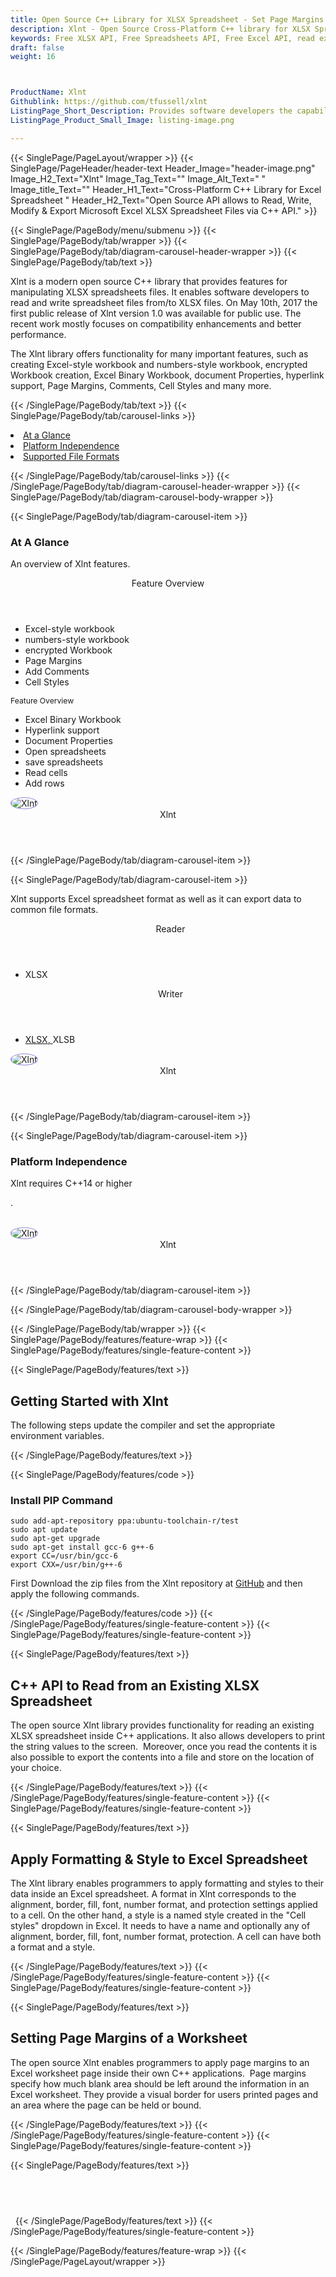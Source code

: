 ```yaml
---
title: Open Source C++ Library for XLSX Spreadsheet - Set Page Margins & Styles
description: Xlnt - Open Source Cross-Platform C++ library for XLSX Spreadsheets. Read, write, set page margins, apply Formatting & Style to Excel XLSX files via C++ API.
keywords: Free XLSX API, Free Spreadsheets API, Free Excel API, read excel files, C++ excel, alternative to MS Excel, cplusplus Excel library, cplusplus spreadsheet, MS Excel library, parse excel files,   C++ Excel API, Free Excel Library, C++ Spreadsheets API, set column widths, set page margins, apply Formatting, apply Style to Excel XLSX
draft: false
weight: 16



ProductName: Xlnt
Githublink: https://github.com/tfussell/xlnt
ListingPage_Short_Description: Provides software developers the capability to generate, read, modify and manipulate Excel XLSX files inside C++ applications.
ListingPage_Product_Small_Image: listing-image.png 

---
```


{{< SinglePage/PageLayout/wrapper >}}
{{< SinglePage/PageHeader/header-text
Header_Image="header-image.png"
Image_H2_Text="Xlnt"
Image_Tag_Text=""
Image_Alt_Text=" "
Image_title_Text=""
Header_H1_Text="Cross-Platform C++ Library for Excel Spreadsheet "
Header_H2_Text="Open Source API allows to Read, Write, Modify & Export Microsoft Excel XLSX Spreadsheet Files via C++ API." >}}

{{< SinglePage/PageBody/menu/submenu >}}
{{< SinglePage/PageBody/tab/wrapper >}}
{{< SinglePage/PageBody/tab/diagram-carousel-header-wrapper >}}
{{< SinglePage/PageBody/tab/text >}}



<p>Xlnt is a modern open source C++ library that provides features for manipulating XLSX spreadsheets files. It enables software developers to read and write spreadsheet files from/to XLSX files. On May 10th, 2017 the first public release of Xlnt version 1.0 was available for public use. The recent work mostly focuses on compatibility enhancements and better performance.</p>
<p>The Xlnt library offers functionality for many important features, such as creating Excel-style workbook and numbers-style workbook, encrypted Workbook creation, Excel Binary Workbook, document Properties, hyperlink support, Page Margins, Comments, Cell Styles and many more.</p>

{{< /SinglePage/PageBody/tab/text >}}
{{< SinglePage/PageBody/tab/carousel-links >}}

<li data-target="#diagramcarousel" data-slide-to="0"><a href="#">At a Glance</a></li>
<li data-target="#diagramcarousel" data-slide-to="2"><a href="#">Platform Independence</a></li>
<li data-target="#diagramcarousel" data-slide-to="1"><a class="activetab" href="#">Supported File Formats</a></li>


{{< /SinglePage/PageBody/tab/carousel-links >}}
{{< /SinglePage/PageBody/tab/diagram-carousel-header-wrapper >}}
{{< SinglePage/PageBody/tab/diagram-carousel-body-wrapper >}}

{{< SinglePage/PageBody/tab/diagram-carousel-item >}}
<h3>At A Glance</h3>
<p>An overview of Xlnt features.</p>
<div class="diagram1 d1-poi">
<div class="d1-row">
<div class="d1-col d1-left"><header>Feature Overview</header>
<ul>
<li>Excel-style workbook</li>
<li>numbers-style workbook</li>
<li>encrypted Workbook</li>
<li>Page Margins</li>
<li>Add Comments</li>
<li>Cell Styles</li>
</ul>
<p><span style="font-size: 12.16px;">Feature Overview</span></p>
</div>
<div class="d1-col d1-right">
<ul>
<li>Excel Binary Workbook</li>
<li>Hyperlink support</li>
<li>Document Properties</li>
<li>Open spreadsheets</li>
<li>save spreadsheets</li>
<li>Read cells</li>
<li>Add rows</li>
</ul>
</div>
<!--/right--></div>
<!--/row-->
<div class="d1-logo"><img style="border: 1px solid #9289d7; border-radius: 50%;" src='listing-image.png' alt="Xlnt"><header>Xlnt</header><footer><small></small></footer></div>
<!--/logo--></div>
<!--/diagram1-->
{{< /SinglePage/PageBody/tab/diagram-carousel-item >}}

{{< SinglePage/PageBody/tab/diagram-carousel-item >}}
<p>Xlnt supports Excel spreadsheet format as well as it can export data to common file formats.</p>
<div class="diagram1 d2  d1-poi">
<div class="d1-row">
<div class="d1-col d1-left"><header><i class="fa fa-arrows-v "> </i> Reader</header>
<ul>
<li>XLSX</li>
</ul>
</div>
<!--/left-->
<div class="d1-col d1-right"><header><i class="fa  fa-long-arrow-down"> </i> Writer</header>
<ul>
<li><a href="https://wiki.fileformat.com/spreadsheet/xlsx/">XLSX</a><a href="https://wiki.fileformat.com/web/html/">, </a>XLSB</li>
</ul>
</div>
<!--/right--></div>
<!--/row-->
<div class="d1-logo"><img style="border: 1px solid #9289d7; border-radius: 50%;" src='listing-image.png' alt="Xlnt"><header>Xlnt</header><footer><small></small></footer></div>
<!--/logo--></div>
<!--/diagram2-->
{{< /SinglePage/PageBody/tab/diagram-carousel-item >}}

{{< SinglePage/PageBody/tab/diagram-carousel-item >}}
<h3>Platform Independence</h3>
<p>Xlnt requires C++14 or higher</p>
<p>.</p>
<div class="diagram1 d1-poi">
<div class="d1-row">
<div class="d1-col d1-left"> </div>
<div class="d1-col d1-right"><!-- <header><i class="fa fa-cubes"> &nbsp;</i></header>
<ul>
<li>Python 2.6 & above</li>
</ul> --></div>
<!--/left--><!--/right--></div>
<!--/row-->
<div class="d1-logo"><img style="border: 1px solid #9289d7; border-radius: 50%;" src='listing-image.png' alt="Xlnt"><header>Xlnt</header><footer><small></small></footer></div>
<!--/logo--></div>
<!--/diagram2 -->
{{< /SinglePage/PageBody/tab/diagram-carousel-item >}}

{{< /SinglePage/PageBody/tab/diagram-carousel-body-wrapper >}}

{{< /SinglePage/PageBody/tab/wrapper >}}
{{< SinglePage/PageBody/features/feature-wrap >}}
{{< SinglePage/PageBody/features/single-feature-content >}}

{{< SinglePage/PageBody/features/text >}}
<h2 class="h2title">Getting Started with Xlnt</h2>
<p>The following steps update the compiler and set the appropriate environment variables.</p>
{{< /SinglePage/PageBody/features/text >}}

{{< SinglePage/PageBody/features/code >}}
<h3>Install PIP Command</h3>
<pre><code class="html">sudo add-apt-repository ppa:ubuntu-toolchain-r/test
sudo apt update
sudo apt-get upgrade
sudo apt-get install gcc-6 g++-6
export CC=/usr/bin/gcc-6  
export CXX=/usr/bin/g++-6
</code></pre>

<p>First Download the zip files from the Xlnt repository at <a href="https://github.com/tfussell/xlnt/archive/master.zip">GitHub</a> and then apply the following commands.</p>
{{< /SinglePage/PageBody/features/code >}}
{{< /SinglePage/PageBody/features/single-feature-content >}}
{{< SinglePage/PageBody/features/single-feature-content >}}

{{< SinglePage/PageBody/features/text >}}
<h2 class="h2title">C++ API to Read from an Existing XLSX Spreadsheet</h2>
<p>The open source Xlnt library provides functionality for reading an existing XLSX spreadsheet inside C++ applications. It also allows developers to print the string values to the screen.  Moreover, once you read the contents it is also possible to export the contents into a file and store on the location of your choice. </p>

{{< /SinglePage/PageBody/features/text >}}
{{< /SinglePage/PageBody/features/single-feature-content >}}
{{< SinglePage/PageBody/features/single-feature-content >}}

{{< SinglePage/PageBody/features/text >}}
<h2 class="h2title">Apply Formatting & Style to Excel Spreadsheet</h2>
<p>The Xlnt library enables programmers to apply formatting and styles to their data inside an Excel spreadsheet. A format in Xlnt corresponds to the alignment, border, fill, font, number format, and protection settings applied to a cell. On the other hand, a style is a named style created in the "Cell styles" dropdown in Excel. It needs to have a name and optionally any of alignment, border, fill, font, number format, protection. A cell can have both a format and a style.</p>

{{< /SinglePage/PageBody/features/text >}}
{{< /SinglePage/PageBody/features/single-feature-content >}}
{{< SinglePage/PageBody/features/single-feature-content >}}

{{< SinglePage/PageBody/features/text >}}
<h2 class="h2title">Setting Page Margins of a Worksheet</h2>
<p>The open source Xlnt enables programmers to apply page margins to an Excel worksheet page inside their own C++ applications.  Page margins specify how much blank area should be left around the information in an Excel worksheet. They provide a visual border for users printed pages and an area where the page can be held or bound.</p>

{{< /SinglePage/PageBody/features/text >}}
{{< /SinglePage/PageBody/features/single-feature-content >}}
{{< SinglePage/PageBody/features/single-feature-content >}}

{{< SinglePage/PageBody/features/text >}}
<h2 class="h2title"> </h2>
 
{{< /SinglePage/PageBody/features/text >}}
{{< /SinglePage/PageBody/features/single-feature-content >}}

{{< /SinglePage/PageBody/features/feature-wrap >}}
{{< /SinglePage/PageLayout/wrapper >}}